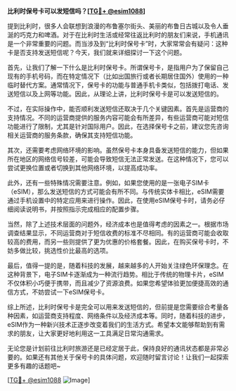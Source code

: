 **比利时保号卡可以发短信吗？[[TG💪+ @esim1088](https://t.me/s/esim1088)]**

提到比利时，很多人会联想到浪漫的布鲁塞尔街头、美丽的布鲁日古城以及令人垂涎的巧克力和啤酒。对于在比利时生活或经常往返比利时的朋友们来说，手机通讯是一个非常重要的问题。而当涉及到“比利时保号卡”时，大家常常会有疑问：这种卡是否支持发送短信呢？今天，我们就来详细探讨一下这个问题。

首先，让我们了解一下什么是比利时保号卡。所谓保号卡，是指用户为了保留自己现有的手机号码，而在特定情况下（比如出国旅行或者长期居住国外）使用的一种临时替代方案。通常情况下，保号卡的功能与普通手机卡类似，包括拨打电话、发送短信以及上网等功能。因此，从理论上讲，比利时保号卡是可以发送短信的。

不过，在实际操作中，能否顺利发送短信还取决于几个关键因素。首先是运营商的支持情况。不同的运营商提供的服务内容可能会有所差异，有些运营商可能对短信功能进行了限制，尤其是针对国际用户。因此，在选择保号卡之前，建议您先咨询相关运营商的服务条款，确保其支持短信功能。

其次，还需要考虑网络环境的影响。虽然保号卡本身具备发送短信的能力，但如果所在地区的网络信号较差，可能会导致短信无法正常发送。在这种情况下，您可以尝试更换位置或者切换到其他网络环境，以提高成功率。

此外，还有一些特殊情况需要注意。例如，如果您使用的是一张电子SIM卡（eSIM），那么发送短信的方式可能会有所不同。与传统实体卡相比，eSIM需要通过手机设置中的特定应用来进行操作。因此，在使用eSIM保号卡时，请务必仔细阅读说明书，并按照指示完成相应的配置步骤。

当然，除了上述技术层面的问题外，经济成本也是值得考虑的因素之一。根据市场调查结果显示，不同运营商对于短信收费的标准不尽相同。有的运营商可能会收取较高的费用，而另一些则提供了更为优惠的价格套餐。因此，在购买保号卡时，不妨多做比较，挑选性价比最高的选项。

最后，值得一提的是，随着科技的发展，越来越多的人开始关注绿色环保理念。在这种背景下，电子SIM卡逐渐成为一种流行趋势。相比于传统的物理卡片，eSIM不仅体积小巧便于携带，而且减少了资源浪费。如果您希望体验更加便捷高效的通信方式，不妨尝试一下eSIM保号卡。

综上所述，比利时保号卡是完全可以用来发送短信的，但前提是您需要综合考量各种因素，如运营商支持程度、网络条件以及经济成本等。同时，随着科技的进步，eSIM作为一种新兴技术正逐步改变着我们的生活方式。希望本文能够帮助到有需求的朋友，让大家更好地利用这一工具满足日常沟通需求。

无论您是计划前往比利时旅游还是已经定居于此，保持良好的通讯状态都是非常必要的。如果还有其他关于保号卡的具体问题，欢迎随时留言讨论！让我们一起探索更多有趣的话题吧~

[[TG💪+ @esim1088](https://t.me/s/esim1088) ![Image](https://i.postimg.cc/4NQfJmqS/Snipaste-2025-05-13-00-14-12.png)]